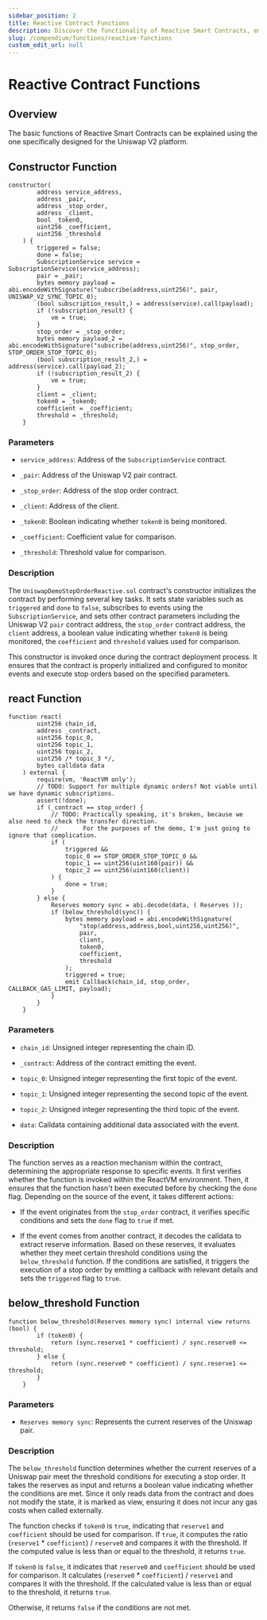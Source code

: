 ```yaml
---
sidebar_position: 2
title: Reactive Contract Functions
description: Discover the functionality of Reactive Smart Contracts, emphasizing Uniswap V2 integration.
slug: /compendium/functions/reactive-functions
custom_edit_url: null
---
```


# Reactive Contract Functions

## Overview

The basic functions of Reactive Smart Contracts can be explained using the one specifically designed for the Uniswap V2
platform.

## Constructor Function

```solidity title="UniswapDemoStopOrderReactive.sol"
constructor(
        address service_address,
        address _pair,
        address _stop_order,
        address _client,
        bool _token0,
        uint256 _coefficient,
        uint256 _threshold
    ) {
        triggered = false;
        done = false;
        SubscriptionService service = SubscriptionService(service_address);
        pair = _pair;
        bytes memory payload = abi.encodeWithSignature("subscribe(address,uint256)", pair, UNISWAP_V2_SYNC_TOPIC_0);
        (bool subscription_result,) = address(service).call(payload);
        if (!subscription_result) {
            vm = true;
        }
        stop_order = _stop_order;
        bytes memory payload_2 = abi.encodeWithSignature("subscribe(address,uint256)", stop_order, STOP_ORDER_STOP_TOPIC_0);
        (bool subscription_result_2,) = address(service).call(payload_2);
        if (!subscription_result_2) {
            vm = true;
        }
        client = _client;
        token0 = _token0;
        coefficient = _coefficient;
        threshold = _threshold;
    }
```

### Parameters

* `service_address`: Address of the `SubscriptionService` contract.

* `_pair`: Address of the Uniswap V2 pair contract.

* `_stop_order`: Address of the stop order contract.

* `_client`: Address of the client.

* `_token0`: Boolean indicating whether `token0` is being monitored.

* `_coefficient`: Coefficient value for comparison.

* `_threshold`: Threshold value for comparison.

### Description

The `UniswapDemoStopOrderReactive.sol` contract's constructor initializes the contract by performing several key tasks.
It sets state variables such as `triggered` and `done` to `false`, subscribes to events using the `SubscriptionService`,
and sets other contract parameters including the Uniswap V2 `pair` contract address, the `stop_order` contract address,
the `client` address, a boolean value indicating whether `token0` is being monitored, the `coefficient` and `threshold`
values used for comparison.

This constructor is invoked once during the contract deployment process. It ensures that the contract is properly initialized
and configured to monitor events and execute stop orders based on the specified parameters.

## react Function

```solidity title="UniswapDemoStopOrderReactive.sol"
function react(
        uint256 chain_id,
        address _contract,
        uint256 topic_0,
        uint256 topic_1,
        uint256 topic_2,
        uint256 /* topic_3 */,
        bytes calldata data
    ) external {
        require(vm, 'ReactVM only');
        // TODO: Support for multiple dynamic orders? Not viable until we have dynamic subscriptions.
        assert(!done);
        if (_contract == stop_order) {
            // TODO: Practically speaking, it's broken, because we also need to check the transfer direction.
            //       For the purposes of the demo, I'm just going to ignore that complication.
            if (
                triggered &&
                topic_0 == STOP_ORDER_STOP_TOPIC_0 &&
                topic_1 == uint256(uint160(pair)) &&
                topic_2 == uint256(uint160(client))
            ) {
                done = true;
            }
        } else {
            Reserves memory sync = abi.decode(data, ( Reserves ));
            if (below_threshold(sync)) {
                bytes memory payload = abi.encodeWithSignature(
                    "stop(address,address,bool,uint256,uint256)",
                    pair,
                    client,
                    token0,
                    coefficient,
                    threshold
                );
                triggered = true;
                emit Callback(chain_id, stop_order, CALLBACK_GAS_LIMIT, payload);
            }
        }
    }
```

### Parameters

* `chain_id`: Unsigned integer representing the chain ID.

* `_contract`: Address of the contract emitting the event.

* `topic_0`: Unsigned integer representing the first topic of the event.

* `topic_1`: Unsigned integer representing the second topic of the event.

* `topic_2`: Unsigned integer representing the third topic of the event.

* `data`: Calldata containing additional data associated with the event.

### Description

The function serves as a reaction mechanism within the contract, determining the appropriate response to specific events.
It first verifies whether the function is invoked within the ReactVM environment. Then, it ensures that the function hasn't
been executed before by checking the `done` flag. Depending on the source of the event, it takes different actions:

* If the event originates from the `stop_order` contract, it verifies specific conditions and sets the `done` flag to `true`
if met.

* If the event comes from another contract, it decodes the calldata to extract reserve information. Based on these reserves,
it evaluates whether they meet certain threshold conditions using the `below_threshold` function. If the conditions are satisfied,
it triggers the execution of a stop order by emitting a callback with relevant details and sets the `triggered` flag to `true`.

## below_threshold Function

```solidity title="UniswapDemoStopOrderReactive.sol"
function below_threshold(Reserves memory sync) internal view returns (bool) {
        if (token0) {
            return (sync.reserve1 * coefficient) / sync.reserve0 <= threshold;
        } else {
            return (sync.reserve0 * coefficient) / sync.reserve1 <= threshold;
        }
    }
```

### Parameters

* `Reserves memory sync`: Represents the current reserves of the Uniswap pair.

### Description

The `below_threshold` function determines whether the current reserves of a Uniswap pair meet the threshold conditions for
executing a stop order. It takes the reserves as input and returns a boolean value indicating whether the conditions are met.
Since it only reads data from the contract and does not modify the state, it is marked as view, ensuring it does not incur any
gas costs when called externally.

The function checks if `token0` is `true`, indicating that `reserve1` and `coefficient` should be used for comparison. If `true`, it
computes the ratio (`reserve1` * `coefficient`) / `reserve0` and compares it with the threshold. If the computed value is less
than or equal to the threshold, it returns `true`.

If `token0` is `false`, it indicates that `reserve0` and `coefficient` should be used for comparison. It calculates
(`reserve0` * `coefficient`) / `reserve1` and compares it with the threshold. If the calculated value is less than or equal
to the threshold, it returns `true`.

Otherwise, it returns `false` if the conditions are not met. 
